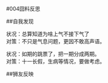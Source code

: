 #004囧料反思

##自我发现

状况：总算知道为啥上气不接下气了  
对策：不只是气息问题，更因不敢高声语。  

状况：如期的跳票了，把一期分成两期。  
对策：十一长假，生病等情况，要做考虑。  

##狮友反映


